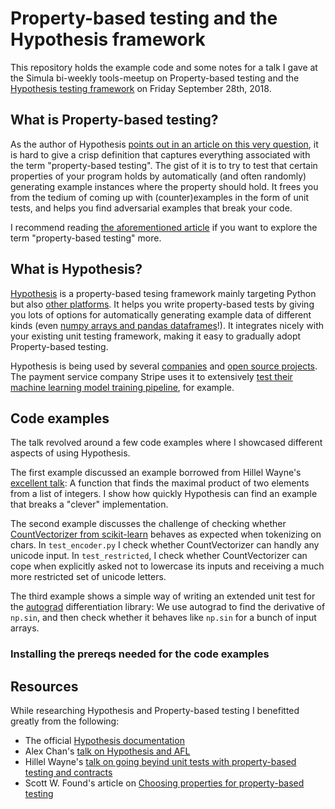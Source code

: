 
# Property-based testing and the Hypothesis framework

This repository holds the example code and some notes for a talk I gave at the
Simula bi-weekly tools-meetup on Property-based testing and the [Hypothesis testing framework](https://hypothesis.works/) on Friday September 28th, 2018.

## What is Property-based testing?

As the author of Hypothesis [points out in an article on this very question](https://hypothesis.works/articles/what-is-property-based-testing/),
it is hard to give a crisp definition that captures everything associated with the term "property-based testing".
The gist of it is to try to test that certain properties of your program holds by automatically (and often randomly) generating example instances where the property should hold. It frees you from the tedium of coming up with (counter)examples in the form of unit tests, and helps you find adversarial examples that break your code.

I recommend reading [the aforementioned article](https://hypothesis.works/articles/what-is-property-based-testing/) if you want to explore the term "property-based  testing" more.

## What is Hypothesis?

[Hypothesis](https\://hypothesis.works/) is a property-based tesing framework mainly targeting Python but also [other platforms](https://github.com/HypothesisWorks/hypothesis). It helps you write property-based tests by giving you lots of options for automatically generating example data of different kinds (even [numpy arrays and pandas dataframes](https://hypothesis.readthedocs.io/en/latest/numpy.html)!). It integrates nicely with your existing unit testing framework, making it easy to gradually adopt Property-based testing.

Hypothesis is being used by several [companies](https://hypothesis.readthedocs.io/en/latest/endorsements.html) and [open source projects](https://hypothesis.readthedocs.io/en/latest/usage.html). The payment service company Stripe uses it to extensively [test their machine learning model training pipeline](https://hypothesis.readthedocs.io/en/latest/endorsements.html), for example.

## Code examples

The talk revolved around a few code examples where I showcased different aspects of using Hypothesis.

The first example discussed an example borrowed from Hillel Wayne's [excellent talk](https://hillelwayne.com/talks/beyond-unit-tests/): A function that finds the maximal product of two elements from a list of integers. I show how quickly Hypothesis can find an example that breaks a "clever" implementation.

The second example discusses the challenge of checking whether [CountVectorizer from scikit-learn](http://scikit-learn.org/stable/modules/generated/sklearn.feature_extraction.text.CountVectorizer.html) behaves as expected when tokenizing on chars. In `test_encoder.py` I check whether CountVectorizer can handly any unicode input. In `test_restricted`, I check whether CountVectorizer can cope when explicitly asked not to lowercase its inputs and receiving a much more restricted set of unicode letters.

The third example shows a simple way of writing an extended unit test for the [autograd](https://github.com/HIPS/autograd) differentiation library: We use autograd to find the derivative of `np.sin`, and then check whether it behaves like `np.sin` for a bunch of input arrays.

### Installing the prereqs needed for the code examples

## Resources

While researching Hypothesis and Property-based testing I benefitted greatly
from the following:

- The official [Hypothesis documentation](https://hypothesis.readthedocs.io/en/latest/)
- Alex Chan's [talk on Hypothesis and AFL](https://alexwlchan.net/talks/qcon2017/)
- Hillel Wayne's [talk on going beyind unit tests with property-based testing and contracts](https://hillelwayne.com/talks/beyond-unit-tests/)
- Scott W. Found's article on [Choosing properties for property-based testing](https://fsharpforfunandprofit.com/posts/property-based-testing-2/)
